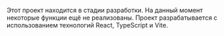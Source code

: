 Этот проект находится в стадии разработки. На данный момент некоторые функции ещё не реализованы.
Проект разрабатывается с использованием технологий React, TypeScript и Vite.
